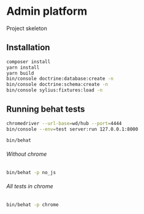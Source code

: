Admin platform
==============

Project skeleton

Installation
------------

```bash
composer install
yarn install
yarn build
bin/console doctrine:database:create -n 
bin/console doctrine:schema:create -n 
bin/console sylius:fixtures:load -n 
```

Running behat tests
-------------------

```bash
chromedriver --url-base=wd/hub --port=4444
bin/console --env=test server:run 127.0.0.1:8000

bin/behat
```


###### Without chrome
```bash
bin/behat -p no_js
```

###### All tests in chrome
```bash
bin/behat -p chrome
```

